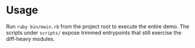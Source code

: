 # Usage

Run `ruby bin/main.rb` from the project root to execute the entire demo. The scripts under `scripts/` expose trimmed entrypoints that still exercise the diff-heavy modules.
